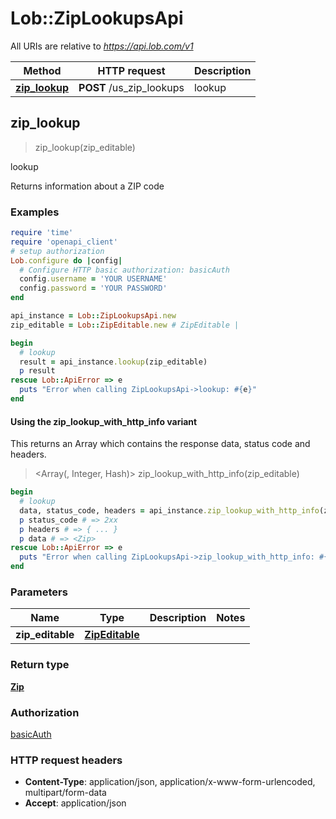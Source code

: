 # Lob::ZipLookupsApi

All URIs are relative to *https://api.lob.com/v1*

| Method | HTTP request | Description |
| ------ | ------------ | ----------- |
| [**zip_lookup**](ZipLookupsApi.md#zip_lookup) | **POST** /us_zip_lookups | lookup |


## zip_lookup

> <Zip> zip_lookup(zip_editable)

lookup

Returns information about a ZIP code

### Examples

```ruby
require 'time'
require 'openapi_client'
# setup authorization
Lob.configure do |config|
  # Configure HTTP basic authorization: basicAuth
  config.username = 'YOUR USERNAME'
  config.password = 'YOUR PASSWORD'
end

api_instance = Lob::ZipLookupsApi.new
zip_editable = Lob::ZipEditable.new # ZipEditable | 

begin
  # lookup
  result = api_instance.lookup(zip_editable)
  p result
rescue Lob::ApiError => e
  puts "Error when calling ZipLookupsApi->lookup: #{e}"
end
```

#### Using the zip_lookup_with_http_info variant

This returns an Array which contains the response data, status code and headers.

> <Array(<Zip>, Integer, Hash)> zip_lookup_with_http_info(zip_editable)

```ruby
begin
  # lookup
  data, status_code, headers = api_instance.zip_lookup_with_http_info(zip_editable)
  p status_code # => 2xx
  p headers # => { ... }
  p data # => <Zip>
rescue Lob::ApiError => e
  puts "Error when calling ZipLookupsApi->zip_lookup_with_http_info: #{e}"
end
```

### Parameters

| Name | Type | Description | Notes |
| ---- | ---- | ----------- | ----- |
| **zip_editable** | [**ZipEditable**](ZipEditable.md) |  |  |

### Return type

[**Zip**](Zip.md)

### Authorization

[basicAuth](../README.md#basicAuth)

### HTTP request headers

- **Content-Type**: application/json, application/x-www-form-urlencoded, multipart/form-data
- **Accept**: application/json

